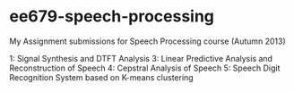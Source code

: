 ee679-speech-processing
=======================

My Assignment submissions for Speech Processing course (Autumn 2013)

1: Signal Synthesis and DTFT Analysis
3: Linear Predictive Analysis and Reconstruction of Speech
4: Cepstral Analysis of Speech
5: Speech Digit Recognition System based on K-means clustering
